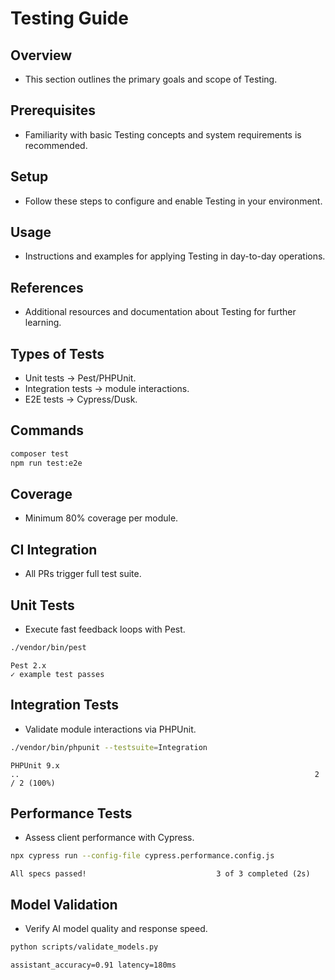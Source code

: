 # Testing Guide

## Overview
- This section outlines the primary goals and scope of Testing.

## Prerequisites
- Familiarity with basic Testing concepts and system requirements is recommended.

## Setup
- Follow these steps to configure and enable Testing in your environment.

## Usage
- Instructions and examples for applying Testing in day-to-day operations.

## References
- Additional resources and documentation about Testing for further learning.


## Types of Tests
- Unit tests → Pest/PHPUnit.  
- Integration tests → module interactions.  
- E2E tests → Cypress/Dusk.  

## Commands
```bash
composer test
npm run test:e2e
```

## Coverage
- Minimum 80% coverage per module.  

## CI Integration
- All PRs trigger full test suite.

## Unit Tests
- Execute fast feedback loops with Pest.
```bash
./vendor/bin/pest
```
```
Pest 2.x
✓ example test passes
```

## Integration Tests
- Validate module interactions via PHPUnit.
```bash
./vendor/bin/phpunit --testsuite=Integration
```
```
PHPUnit 9.x
..                                                                  2 / 2 (100%)
```

## Performance Tests
- Assess client performance with Cypress.
```bash
npx cypress run --config-file cypress.performance.config.js
```
```
All specs passed!                             3 of 3 completed (2s)
```

## Model Validation
- Verify AI model quality and response speed.
```bash
python scripts/validate_models.py
```
```
assistant_accuracy=0.91 latency=180ms
```
